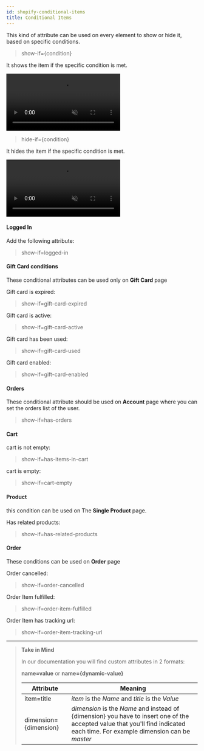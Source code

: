 ```yaml
---
id: shopify-conditional-items
title: Conditional Items
---
```


This kind of attribute can be used on every element to show or hide it, based on specific conditions.

> show-if={condition}

It shows the item if the specific condition is met.

<video autoplay muted playsinline="true" loop>
<source src="/assets/conditional-shopify-show-if.webm">
</video>

> hide-if={condition}

It hides the item if the specific condition is met.

<video autoplay muted playsinline="true" loop>
<source src="/assets/conditional-shopify-hide-if.webm">
</video>


#### Logged In

Add the following attribute:

> show-if=logged-in


#### Gift Card conditions

These conditional attributes can be used only on **Gift Card** page 

Gift card is expired:

> show-if=gift-card-expired

Gift card is active:

> show-if=gift-card-active

Gift card has been used:

> show-if=gift-card-used

Gift card enabled:

> show-if=gift-card-enabled


#### Orders 

These conditional attribute should be used on **Account** page where you can set the orders list of the user.

> show-if=has-orders


#### Cart

cart is not empty:

> show-if=has-items-in-cart

cart is empty:

> show-if=cart-empty


#### Product

this condition can be used on The **Single Product** page.

Has related products:

> show-if=has-related-products


#### Order

These conditions can be used on **Order** page 

Order cancelled:

> show-if=order-cancelled

Order Item fulfilled:

> show-if=order-item-fulfilled

Order Item has tracking url:

> show-if=order-item-tracking-url



---------
> **Take in Mind**
>
> In our documentation you will find custom attributes in 2 formats:
>
> **name=value** or **name={dynamic-value}**
>
>
> **Attribute**             | **Meaning** | 
> -------------             | --------------- |
> | item=title              | *item* is the *Name* and *title* is the *Value* |
> | dimension={dimension}   | *dimension* is the *Name* and instead of {dimension} you have to insert one of the accepted value that you'll find indicated each time. For example dimension can be *master*|